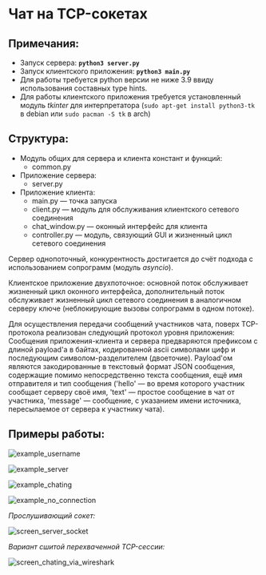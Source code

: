 # Чат на TCP-сокетах

## Примечания:

* Запуск сервера: __`python3 server.py`__
* Запуск клиентского приложения: __`python3 main.py`__
* Для работы требуется python версии не ниже 3.9 ввиду использования
составных type hints.
* Для работы клиентского приложения требуется установленный модуль _tkinter_ для интерпретатора (`sudo apt-get install python3-tk` в debian или `sudo pacman -S tk` в arch)

## Структура:

* Модуль общих для сервера и клиента констант и функций:
	* common.py
* Приложение сервера:
	* server.py
* Приложение клиента:
	* main.py &mdash; точка запуска
	* client.py &mdash; модуль для обслуживания клиентского сетевого соединения
	* chat_window.py &mdash; оконный интерфейс для клиента
 	* controller.py &mdash; модуль, связующий GUI и жизненный цикл сетевого соединения

Сервер однопоточный, конкурентность достигается до счёт подхода с использованием сопрограмм (модуль _asyncio_).

Клиентское приложение двухпоточное: основной поток обслуживает жизненный цикл оконного интерфейса, дополнительный поток обслуживает жизненный цикл сетевого соединения в аналогичном серверу ключе (неблокирующие вызовы сопрограмм в одном потоке).

Для осуществления передачи сообщений участников чата, поверх TCP-протокола реализован следующий протокол уровня приложения:
Сообщения приложения-клиента и сервера предваряются префиксом с длиной payload'a в байтах, кодированной ascii символами цифр и последующим символом-разделителем (двоеточие).
Payload'ом являются закодированные в текстовый формат JSON сообщения, содержащие помимо непосредственно текста сообщения, ещё имя отправителя и тип сообщения ('hello' &mdash; во время которого участник сообщает серверу своё имя, 'text' &mdash; простое сообщение в чат от участника, 'message' &mdash; сообщение, с указанием имени источника, пересылаемое от сервера к участнику чата).

## Примеры работы:

![example_username](https://github.com/alexeycoder/pychat/assets/109767480/18ef98c4-ef9f-4732-8e3b-a2eb087df908)

![example_server](https://github.com/alexeycoder/pychat/assets/109767480/5659afcc-2464-44bb-b8a7-5e920737f177)

![example_chating](https://github.com/alexeycoder/pychat/assets/109767480/191efbdb-4e86-439d-8e37-3060fc11e25b)

![example_no_connection](https://github.com/alexeycoder/pychat/assets/109767480/2d3b0f83-8ab7-43b6-bd87-976ceca2efd6)

*Прослушивающий сокет:*

![screen_server_socket](https://github.com/alexeycoder/pychat/assets/109767480/29288c25-ab2d-450c-87bf-16a32a9ace05)

*Вариант сшитой перехваченной TCP-сессии:*

![screen_chating_via_wireshark](https://github.com/alexeycoder/pychat/assets/109767480/316c1575-2155-4f5f-9f19-f95875d1fd12)
